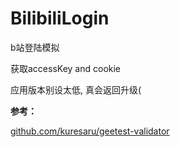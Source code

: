 # BilibiliLogin

b站登陆模拟

获取accessKey and cookie

应用版本别设太低, 真会返回升级(

**参考：**

[github.com/kuresaru/geetest-validator](https://github.com/kuresaru/geetest-validator)
